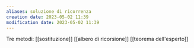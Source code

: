 ```yaml
---
aliases: soluzione di ricorrenza
creation date: 2023-05-02 11:39
modification date: 2023-05-02 11:39
---
```


Tre metodi:
[[sostituzione]]
[[albero di ricorsione]]
[[teorema dell'esperto]]



